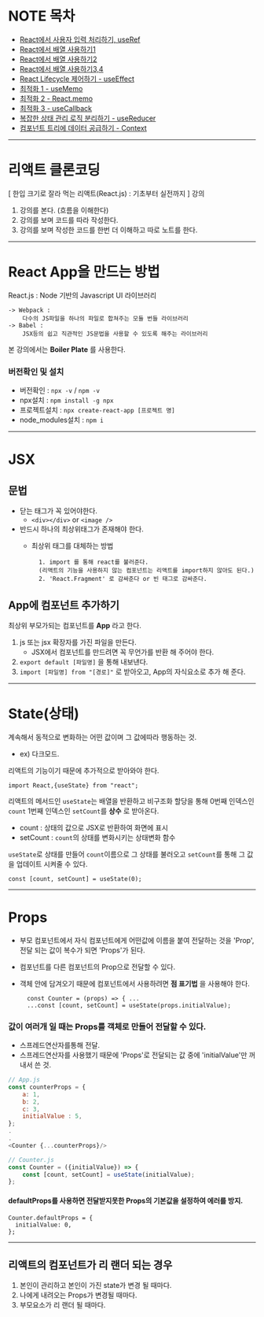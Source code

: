 # NOTE 목차
- [React에서 사용자 입력 처리하기, useRef](/React/react-diary/NOTE/React%20%EC%82%AC%EC%9A%A9%EC%9E%90%20%EC%9E%85%EB%A0%A5%20%EC%B2%98%EB%A6%AC%20%EB%B0%8F%20useRef.md)
- [React에서 배열 사용하기1](/React/react-diary/NOTE/React%EC%97%90%EC%84%9C%20%EB%B0%B0%EC%97%B4%20%EC%82%AC%EC%9A%A9%ED%95%98%EA%B8%B01%20-%20%EB%A6%AC%EC%8A%A4%ED%8A%B8%20%EB%A0%8C%EB%8D%94%EB%A7%81.md)
- [React에서 배열 사용하기2](/React/react-diary/NOTE/React%EC%97%90%EC%84%9C%20%EB%B0%B0%EC%97%B4%20%EC%82%AC%EC%9A%A9%ED%95%98%EA%B8%B02-%20%EB%8D%B0%EC%9D%B4%ED%84%B0%20%EC%B6%94%EA%B0%80.md)
- [React에서 배열 사용하기3,4](/React/react-diary/NOTE/React%EC%97%90%EC%84%9C%20%EB%B0%B0%EC%97%B4%20%EC%82%AC%EC%9A%A9%ED%95%98%EA%B8%B03%2C4-%20%EB%8D%B0%EC%9D%B4%ED%84%B0%20%EC%82%AD%EC%A0%9C%2C%20%EC%88%98%EC%A0%95.md)
- [React Lifecycle 제어하기 - useEffect](/React/react-diary/NOTE/useEffect%20-%20React%20Lifecycle%EC%A0%9C%EC%96%B4%ED%95%98%EA%B8%B0.md)
- [최적화 1 - useMemo](/React/react-diary/NOTE/useMemo%20-%20%EC%B5%9C%EC%A0%81%ED%99%941.md)
- [최적화 2 - React.memo](/React/react-diary/NOTE/%08React.memo%20-%20%EC%B5%9C%EC%A0%81%ED%99%942.md)
- [최적화 3 - useCallback](/React/react-diary/NOTE/useCallback%20-%20%EC%B5%9C%EC%A0%81%ED%99%943.md)
- [복잡한 상태 관리 로직 분리하기 - useReducer](/React/react-diary/NOTE/useReducer%20-%20%EB%B3%B5%EC%9E%A1%ED%95%9C%20%EC%83%81%ED%83%9C%20%EA%B4%80%EB%A6%AC%20%EB%A1%9C%EC%A7%81%20%EB%B6%84%EB%A6%AC%ED%95%98%EA%B8%B0.md)
- [컴포넌트 트리에 데이터 공급하기 - Context](/React/react-diary/NOTE/Context%20-%20%EC%BB%B4%ED%8F%AC%EB%84%8C%ED%8A%B8%20%ED%8A%B8%EB%A6%AC%EC%97%90%20%EB%8D%B0%EC%9D%B4%ED%84%B0%20%EA%B3%B5%EA%B8%89%ED%95%98%EA%B8%B0.md)
---
# 리액트 클론코딩
[ 한입 크기로 잘라 먹는 리액트(React.js) : 기초부터 실전까지 ] 강의

1. 강의를 본다. (흐름을 이해한다)
2. 강의를 보며 코드를 따라 작성한다.
3. 강의를 보며 작성한 코드를 한번 더 이해하고 따로 노트를 한다.
---
# React App을 만드는 방법
React.js : Node 기반의 Javascript UI 라이브러리

    -> Webpack :
        다수의 JS파일을 하나의 파일로 합쳐주는 모듈 번들 라이브러리
    -> Babel : 
        JSX등의 쉽고 직관적인 JS문법을 사용할 수 있도록 해주는 라이브러리
본 강의에서는 **Boiler Plate** 를 사용한다.

### 버전확인 및 설치
- 버전확인 : ```npx -v``` / ```npm -v```
- npx설치 : ```npm install -g npx```  
- 프로젝트설치 : ```npx create-react-app [프로젝트 명]```
- node_modules설치 : ```npm i```
---
# JSX
## 문법
- 닫는 태그가 꼭 있어야한다.
    - ```<div></div>``` or ```<image />```
- 반드시 하나의 최상위태그가 존재해야 한다.
    - 최상위 태그를 대체하는 방법
            
            1. import 를 통해 react를 불러준다. 
            (리액트의 기능을 사용하지 않는 컴포넌트는 리액트를 import하지 않아도 된다.)
            2. 'React.Fragment' 로 감싸준다 or 빈 태그로 감싸준다.
## App에 컴포넌트 추가하기
최상위 부모가되는 컴포넌트를 **App** 라고 한다.
1. js 또는 jsx 확장자를 가진 파일을 만든다.
    - JSX에서 컴포넌트를 만드려면 꼭 무언가를 반환 해 주어야 한다.  
2. ```export default [파일명]``` 을 통해 내보낸다.
3. ```import [파일명] from "[경로]"``` 로 받아오고, App의 자식요소로 추가 해 준다.
---
# State(상태)
계속해서 동적으로 변화하는 어떤 값이며 그 값에따라 행동하는 것.
- ex) 다크모드.  

리액트의 기능이기 때문에 추가적으로 받아와야 한다.

    import React,{useState} from "react";

리액트의 메서드인 ```useState```는 배열을 반환하고 비구조화 할당을 통해 0번째 인덱스인 ```count``` 1번째 인덱스인 ```setCount```를 **상수** 로 받아온다.  
- count : 상태의 값으로 JSX로 반환하여 화면에 표시
- setCount : ```count```의 상태를 변화시키는 상태변화 함수

```useState```로 상태를 만들어 ```count```이름으로 그 상태를 불러오고 ```setCount```를 통해 그 값을 업데이트 시켜줄 수 있다.


    const [count, setCount] = useState(0);
    
---
# Props
- 부모 컴포넌트에서 자식 컴포넌트에게 어떤값에 이름을 붙여 전달하는 것을 'Prop', 전달 되는 값이 복수가 되면 'Props'가 된다.  
- 컴포넌트를 다른 컴포넌트의 Prop으로 전달할 수 있다.  
- 객체 안에 담겨오기 때문에 컴포넌트에서 사용하려면 **점 표기법** 을 사용해야 한다.

        const Counter = (props) => { ...
        ...const [count, setCount] = useState(props.initialValue);
### 값이 여러개 일 때는 Props를 객체로 만들어 전달할 수 있다.
- 스프레드연산자를통해 전달.
- 스프레드연산자를 사용했기 때문에 'Props'로 전달되는 값 중에 'initialValue'만 꺼내서 쓴 것.
```javascript
// App.js
const counterProps = {
    a: 1,
    b: 2,
    c: 3,
    initialValue : 5,
};
.
.
<Counter {...counterProps}/>

// Counter.js
const Counter = ({initialValue}) => {
    const [count, setCount] = useState(initialValue);
};
```
#### defaultProps를 사용하면 전달받지못한 Props의 기본값을 설정하여 에러를 방지.
    Counter.defaultProps = {
      initialValue: 0,
    };
---
## 리액트의 컴포넌트가 리 랜더 되는 경우 
1. 본인이 관리하고 본인이 가진 state가 변경 될 때마다.
2. 나에게 내려오는 Props가 변경될 때마다.
3. 부모요소가 리 랜더 될 때마다.